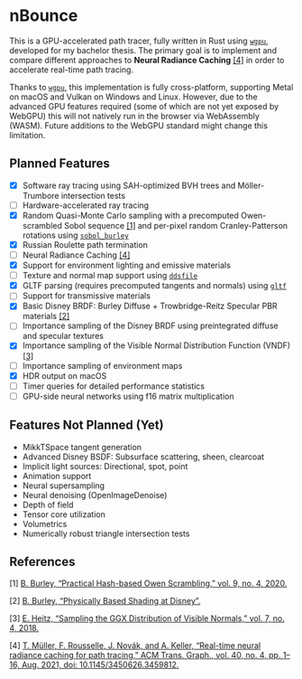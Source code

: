 # nBounce

This is a GPU-accelerated path tracer, fully written in Rust using [`wgpu`](https://crates.io/crates/wgpu), developed for my bachelor thesis. The primary goal is to implement and compare different approaches to **Neural Radiance Caching** [[4]](#4) in order to accelerate real-time path tracing.

Thanks to [`wgpu`](https://crates.io/crates/wgpu), this implementation is fully cross-platform, supporting Metal on macOS and Vulkan on Windows and Linux. However, due to the advanced GPU features required (some of which are not yet exposed by WebGPU) this will not natively run in the browser via WebAssembly (WASM). Future additions to the WebGPU standard might change this limitation.

## Planned Features
- [X] Software ray tracing using SAH-optimized BVH trees and Möller-Trumbore intersection tests
- [ ] Hardware-accelerated ray tracing
- [X] Random Quasi-Monte Carlo sampling with a precomputed Owen-scrambled Sobol sequence [[1]](#1) and per-pixel random Cranley-Patterson rotations using [`sobol_burley`](https://crates.io/crates/sobol_burley)
- [X] Russian Roulette path termination
- [ ] Neural Radiance Caching [[4]](#4)
- [X] Support for environment lighting and emissive materials
- [ ] Texture and normal map support using [`ddsfile`](https://crates.io/crates/ddsfile)
- [X] GLTF parsing (requires precomputed tangents and normals) using [`gltf`](https://crates.io/crates/gltf)
- [ ] Support for transmissive materials
- [X] Basic Disney BRDF: Burley Diffuse + Trowbridge-Reitz Specular PBR materials [[2]](#2)
- [ ] Importance sampling of the Disney BRDF using preintegrated diffuse and specular textures
- [X] Importance sampling of the Visible Normal Distribution Function (VNDF) [[3]](#3)
- [ ] Importance sampling of environment maps
- [X] HDR output on macOS
- [ ] Timer queries for detailed performance statistics
- [ ] GPU-side neural networks using f16 matrix multiplication

## Features Not Planned (Yet)
- MikkTSpace tangent generation
- Advanced Disney BSDF: Subsurface scattering, sheen, clearcoat
- Implicit light sources: Directional, spot, point
- Animation support
- Neural supersampling
- Neural denoising (OpenImageDenoise)
- Depth of field
- Tensor core utilization
- Volumetrics
- Numerically robust triangle intersection tests

## References

<a id="1">[1]</a> 
[B. Burley, “Practical Hash-based Owen Scrambling,” vol. 9, no. 4, 2020.](https://www.jcgt.org/published/0009/04/01/paper.pdf)

<a id="2">[2]</a> 
[B. Burley, “Physically Based Shading at Disney”.
](https://media.disneyanimation.com/uploads/production/publication_asset/48/asset/s2012_pbs_disney_brdf_notes_v3.pdf)

<a id="3">[3]</a> 
[E. Heitz, “Sampling the GGX Distribution of Visible Normals,” vol. 7, no. 4, 2018.
](https://jcgt.org/published/0007/04/01/paper.pdf)

<a id="4">[4]</a> 
[T. Müller, F. Rousselle, J. Novák, and A. Keller, “Real-time neural radiance caching for path tracing,” ACM Trans. Graph., vol. 40, no. 4, pp. 1–16, Aug. 2021, doi: 10.1145/3450626.3459812.
](https://d1qx31qr3h6wln.cloudfront.net/publications/mueller21realtime.pdf)

